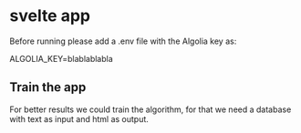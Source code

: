 
# svelte app

Before running please add a .env file with the Algolia key as:

ALGOLIA_KEY=blablablabla

## Train the app

For better results we could train the algorithm, for that we need a database with text as input and html as output.